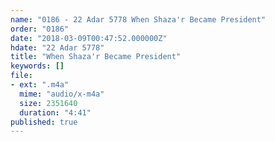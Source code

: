 ```yaml
---
name: "0186 - 22 Adar 5778 When Shaza'r Became President"
order: "0186"
date: "2018-03-09T00:47:52.000000Z"
hdate: "22 Adar 5778"
title: "When Shaza'r Became President"
keywords: []
file:
- ext: ".m4a"
  mime: "audio/x-m4a"
  size: 2351640
  duration: "4:41"
published: true
---
```


